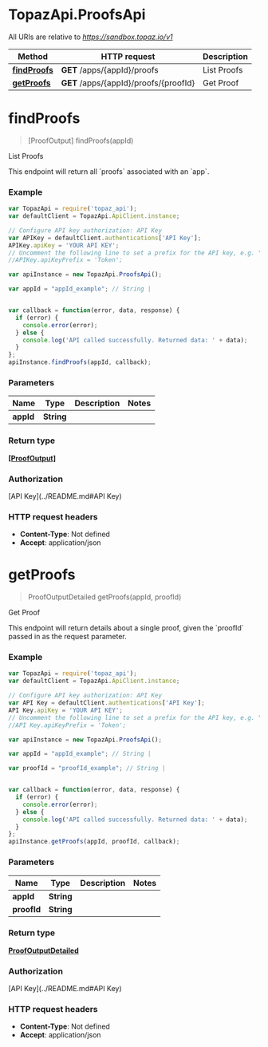 # TopazApi.ProofsApi

All URIs are relative to *https://sandbox.topaz.io/v1*

Method | HTTP request | Description
------------- | ------------- | -------------
[**findProofs**](ProofsApi.md#findProofs) | **GET** /apps/{appId}/proofs | List Proofs
[**getProofs**](ProofsApi.md#getProofs) | **GET** /apps/{appId}/proofs/{proofId} | Get Proof


<a name="findProofs"></a>
# **findProofs**
> [ProofOutput] findProofs(appId)

List Proofs

This endpoint will return all &#x60;proofs&#x60; associated with an &#x60;app&#x60;.

### Example
```javascript
var TopazApi = require('topaz_api');
var defaultClient = TopazApi.ApiClient.instance;

// Configure API key authorization: API Key
var APIKey = defaultClient.authentications['API Key'];
APIKey.apiKey = 'YOUR API KEY';
// Uncomment the following line to set a prefix for the API key, e.g. "Token" (defaults to null)
//APIKey.apiKeyPrefix = 'Token';

var apiInstance = new TopazApi.ProofsApi();

var appId = "appId_example"; // String | 


var callback = function(error, data, response) {
  if (error) {
    console.error(error);
  } else {
    console.log('API called successfully. Returned data: ' + data);
  }
};
apiInstance.findProofs(appId, callback);
```

### Parameters

Name | Type | Description  | Notes
------------- | ------------- | ------------- | -------------
 **appId** | **String**|  | 

### Return type

[**[ProofOutput]**](ProofOutput.md)

### Authorization

[API Key](../README.md#API Key)

### HTTP request headers

 - **Content-Type**: Not defined
 - **Accept**: application/json

<a name="getProofs"></a>
# **getProofs**
> ProofOutputDetailed getProofs(appId, proofId)

Get Proof

This endpoint will return details about a single proof, given the &#x60;proofId&#x60; passed in as the request parameter.

### Example
```javascript
var TopazApi = require('topaz_api');
var defaultClient = TopazApi.ApiClient.instance;

// Configure API key authorization: API Key
var API Key = defaultClient.authentications['API Key'];
API Key.apiKey = 'YOUR API KEY';
// Uncomment the following line to set a prefix for the API key, e.g. "Token" (defaults to null)
//API Key.apiKeyPrefix = 'Token';

var apiInstance = new TopazApi.ProofsApi();

var appId = "appId_example"; // String | 

var proofId = "proofId_example"; // String | 


var callback = function(error, data, response) {
  if (error) {
    console.error(error);
  } else {
    console.log('API called successfully. Returned data: ' + data);
  }
};
apiInstance.getProofs(appId, proofId, callback);
```

### Parameters

Name | Type | Description  | Notes
------------- | ------------- | ------------- | -------------
 **appId** | **String**|  | 
 **proofId** | **String**|  | 

### Return type

[**ProofOutputDetailed**](ProofOutputDetailed.md)

### Authorization

[API Key](../README.md#API Key)

### HTTP request headers

 - **Content-Type**: Not defined
 - **Accept**: application/json

